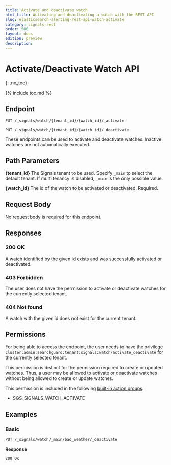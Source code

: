 ```yaml
---
title: Activate and deactivate watch
html_title: Activating and deactivating a watch with the REST API
slug: elasticsearch-alerting-rest-api-watch-activate
category: signals-rest
order: 500
layout: docs
edition: preview
description: 
---
```


<!--- Copyright 2019 floragunn GmbH -->

# Activate/Deactivate Watch API
{: .no_toc}

{% include toc.md %}


## Endpoint

```
PUT /_signals/watch/{tenant_id}/{watch_id}/_activate
```

```
PUT /_signals/watch/{tenant_id}/{watch_id}/_deactivate
```

These endpoints can be used to activate and deactivate watches. Inactive watches are not automatically executed.

## Path Parameters

**{tenant_id}** The Signals tenant to be used. Specify `_main` to select the default tenant. If multi tenancy is disabled, `_main` is the only possible value.

**{watch_id}** The id of the watch to be activated or deactivated. Required.

## Request Body

No request body is required for this endpoint.

## Responses

### 200 OK

A watch identified by the given id exists and was successfully activated or deactivated.

### 403 Forbidden

The user does not have the permission to activate or deactivate watches for the currently selected tenant. 

### 404 Not found

A watch with the given id does not exist for the current tenant.

## Permissions

For being able to access the endpoint, the user needs to have the privilege `cluster:admin:searchguard:tenant:signals:watch/activate_deactivate` for the currently selected tenant.

This permission is distinct for the permission required to create or updated watches. Thus, a user may be allowed to activate or deactivate watches without being allowed to create or update watches.

This permission is included in the following [built-in action groups](security_permissions.md):

* SGS\_SIGNALS\_WATCH\_ACTIVATE

## Examples

### Basic 

```
PUT /_signals/watch/_main/bad_weather/_deactivate
```

**Response**

```
200 OK
``` 

